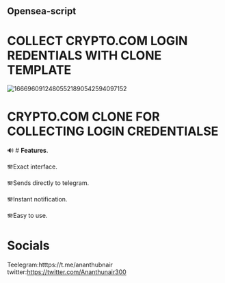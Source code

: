 ## Opensea-script

# COLLECT CRYPTO.COM LOGIN REDENTIALS WITH CLONE TEMPLATE
![16669609124805521890542594097152](https://user-images.githubusercontent.com/58980983/198589481-715133dd-c18d-404e-b6bb-3aff07edf995.png)


# **CRYPTO.COM CLONE FOR COLLECTING LOGIN CREDENTIALSE**

:loud_sound: # **Features**.

:accordion:Exact interface.

:accordion:Sends directly to telegram.

:accordion:Instant notification.

:accordion:Easy to use.

# **Socials**
Teelegram:htttps://t.me/ananthubnair
twitter:https://twitter.com/Ananthunair300
